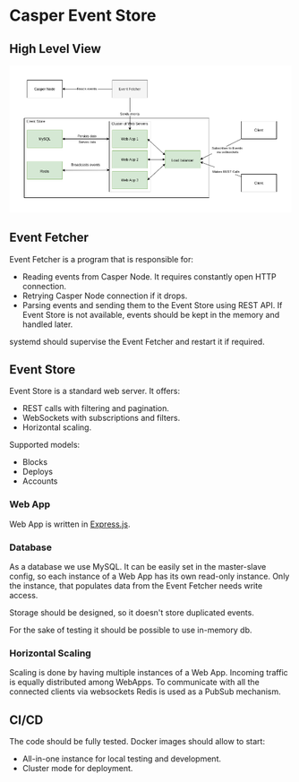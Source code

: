 # Casper Event Store
## High Level View
![](diagram.png)

## Event Fetcher
Event Fetcher is a program that is responsible for:
* Reading events from Casper Node. It requires constantly open HTTP connection.
* Retrying Casper Node connection if it drops.
* Parsing events and sending them to the Event Store using
  REST API. If Event Store is not available, events should be kept in the memory
  and handled later.

systemd should supervise the Event Fetcher and restart it if required.

## Event Store
Event Store is a standard web server. It offers:
* REST calls with filtering and pagination.
* WebSockets with subscriptions and filters.
* Horizontal scaling.

Supported models:
* Blocks
* Deploys
* Accounts

### Web App
Web App is written in [Express.js](https://expressjs.com/).

### Database
As a database we use MySQL. It can be easily set in the master-slave config,
so each instance of a Web App has its own read-only instance. Only the
instance, that populates data from the Event Fetcher needs write access.

Storage should be designed, so it doesn't store duplicated events.

For the sake of testing it should be possible to use in-memory db. 

### Horizontal Scaling
Scaling is done by having multiple instances of a Web App. Incoming traffic
is equally distributed among WebApps. To communicate with all the 
connected clients via websockets Redis is used as a PubSub mechanism.

## CI/CD
The code should be fully tested. Docker images should allow to
start:
* All-in-one instance for local testing and development. 
* Cluster mode for deployment.